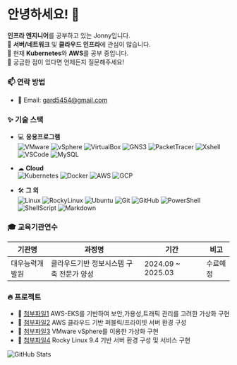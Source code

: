 # 안녕하세요! 👋

**인프라 엔지니어**를 공부하고 있는 Jonny입니다.  
🚀 **서버/네트워크** 및 **클라우드 인프라**에 관심이 많습니다.  
🌱 현재 **Kubernetes**와 **AWS**를 공부 중입니다.  
💬 궁금한 점이 있다면 언제든지 질문해주세요!  

### 📫 연락 방법  
- 📧 Email: gard5454@gmail.com

### ✨ 기술 스택  
- 💻 **응용프로그램**  
  ![VMware](https://img.shields.io/badge/VMware-61DAFB?style=for-the-badge&logo=vmware&logoColor=white) ![vSphere](https://img.shields.io/badge/vSphere-1D3C6C?style=for-the-badge&logo=vmware&logoColor=white) ![VirtualBox](https://img.shields.io/badge/VirtualBox-6930C3?style=for-the-badge&logo=virtualbox&logoColor=white) ![GNS3](https://img.shields.io/badge/GNS3-F26522?style=for-the-badge&logo=gns3&logoColor=white) ![PacketTracer](https://img.shields.io/badge/Packet_Tracer-6E7A91?style=for-the-badge&logo=cisco&logoColor=white) ![Xshell](https://img.shields.io/badge/Xshell-232D39?style=for-the-badge&logo=xshell&logoColor=white) ![VSCode](https://img.shields.io/badge/VSCode-007ACC?style=for-the-badge&logo=visualstudiocode&logoColor=white) ![MySQL](https://img.shields.io/badge/MySQL-4479A1?style=for-the-badge&logo=mysql&logoColor=white)

  
- ☁ **Cloud**  
   ![Kubernetes](https://img.shields.io/badge/Kubernetes-326CE5?style=for-the-badge&logo=kubernetes&logoColor=white) ![Docker](https://img.shields.io/badge/Docker-2496ED?style=for-the-badge&logo=docker&logoColor=white) ![AWS](https://img.shields.io/badge/AWS-FF9900?style=for-the-badge&logo=amazon-aws&logoColor=white) ![GCP](https://img.shields.io/badge/GCP-4285F4?style=for-the-badge&logo=googlecloud&logoColor=white)

- 🛠 **그 외**  
  ![Linux](https://img.shields.io/badge/Linux-FCC624?style=for-the-badge&logo=linux&logoColor=black) ![RockyLinux](https://img.shields.io/badge/Rocky_Linux-2D2D2D?style=for-the-badge&logo=rockylinux&logoColor=white) ![Ubuntu](https://img.shields.io/badge/Ubuntu-E95420?style=for-the-badge&logo=ubuntu&logoColor=white) ![Git](https://img.shields.io/badge/Git-F05032?style=for-the-badge&logo=git&logoColor=white) ![GitHub](https://img.shields.io/badge/GitHub-181717?style=for-the-badge&logo=github&logoColor=white) ![PowerShell](https://img.shields.io/badge/PowerShell-5391FE?style=for-the-badge&logo=powershell&logoColor=white) ![ShellScript](https://img.shields.io/badge/Shell_Script-4EAA25?style=for-the-badge&logo=gnu-bash&logoColor=white) ![Markdown](https://img.shields.io/badge/Markdown-000000?style=for-the-badge&logo=markdown&logoColor=white)

### 🎓 교육기관연수  
| 기관명 | 과정명 | 기간 | 비고 |
|--------|------------------------------------------------|------------|---------|
| 대우능력개발원 | 클라우드기반 정보시스템 구축 전문가 양성 | 2024.09 ~ 2025.03 | 수료예정 |

### 🔥 프로젝트  

- 📂 [첨부파일1](./eks.pdf) AWS-EKS를 기반하여 보안,가용성,트래픽 관리를 고려한 가상화 구현  
- 📂 [첨부파일2](./aws.pdf) AWS 클라우드 기반 퍼블릭/프라이빗 서버 환경 구성  
- 📂 [첨부파일3](./vsphere.pdf) VMware vSphere를 이용한 가상화 구현
- 📂 [첨부파일4](/linux.pdf) Rocky Linux 9.4 기반 서버 환경 구성 및 서비스 구현
   
![GitHub Stats](https://github-readme-stats.vercel.app/api?username=myusername&show_icons=true)
